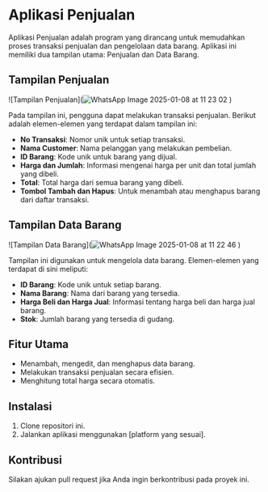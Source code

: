 # Aplikasi Penjualan

Aplikasi Penjualan adalah program yang dirancang untuk memudahkan proses transaksi penjualan dan pengelolaan data barang. Aplikasi ini memiliki dua tampilan utama: Penjualan dan Data Barang.

## Tampilan Penjualan

![Tampilan Penjualan](![WhatsApp Image 2025-01-08 at 11 23 02](https://github.com/user-attachments/assets/860a3791-751a-4e2e-a4b1-19b77c33ba16)
)

Pada tampilan ini, pengguna dapat melakukan transaksi penjualan. Berikut adalah elemen-elemen yang terdapat dalam tampilan ini:
- **No Transaksi**: Nomor unik untuk setiap transaksi.
- **Nama Customer**: Nama pelanggan yang melakukan pembelian.
- **ID Barang**: Kode unik untuk barang yang dijual.
- **Harga dan Jumlah**: Informasi mengenai harga per unit dan total jumlah yang dibeli.
- **Total**: Total harga dari semua barang yang dibeli.
- **Tombol Tambah dan Hapus**: Untuk menambah atau menghapus barang dari daftar transaksi.

## Tampilan Data Barang

![Tampilan Data Barang](![WhatsApp Image 2025-01-08 at 11 22 46](https://github.com/user-attachments/assets/5d6b54d0-435b-49e6-b689-d94d2451e773)
)

Tampilan ini digunakan untuk mengelola data barang. Elemen-elemen yang terdapat di sini meliputi:
- **ID Barang**: Kode unik untuk setiap barang.
- **Nama Barang**: Nama dari barang yang tersedia.
- **Harga Beli dan Harga Jual**: Informasi tentang harga beli dan harga jual barang.
- **Stok**: Jumlah barang yang tersedia di gudang.

## Fitur Utama
- Menambah, mengedit, dan menghapus data barang.
- Melakukan transaksi penjualan secara efisien.
- Menghitung total harga secara otomatis.

## Instalasi
1. Clone repositori ini.
2. Jalankan aplikasi menggunakan [platform yang sesuai].

## Kontribusi
Silakan ajukan pull request jika Anda ingin berkontribusi pada proyek ini.
